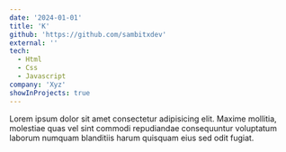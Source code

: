 ```yaml
---
date: '2024-01-01'
title: 'K'
github: 'https://github.com/sambitxdev'
external: ''
tech:
  - Html
  - Css
  - Javascript
company: 'Xyz'
showInProjects: true
---
```


Lorem ipsum dolor sit amet consectetur adipisicing elit. Maxime mollitia,
molestiae quas vel sint commodi repudiandae consequuntur voluptatum laborum
numquam blanditiis harum quisquam eius sed odit fugiat.
